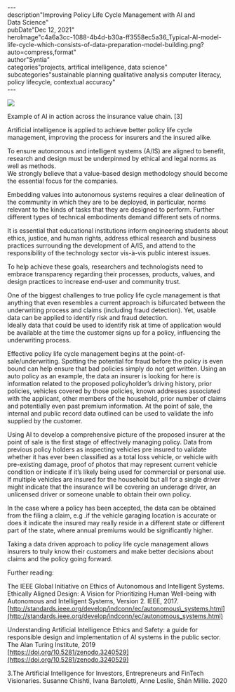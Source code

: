\---  
description"Improving Policy Life Cycle Management with AI and Data Science"   
pubDate"Dec 12, 2021"   
heroImage"c4a6a3cc-1088-4b4d-b30a-ff3558ec5a36_Typical-AI-model-life-cycle-which-consists-of-data-preparation-model-building.png?auto=compress,format"   
author"Syntia"   
categories"projects, artifical intelligence, data science"   
subcategories"sustainable planning qualitative analysis computer literacy, policy lifecycle, contextual accuracy"   
\---  

![](https://images.prismic.io/syntia/25cb98ba-6166-47e8-8450-2cdc19e38a6a_img_20211212_1949031-4.jpg?auto=compress,format)

Example of AI in action across the insurance value chain. \[3\]

Artificial intelligence is applied to achieve better policy life cycle management, improving the process for insurers and the insured alike.

To ensure autonomous and intelligent systems (A/IS) are aligned to benefit, research and design must be underpinned by ethical and legal norms as well as methods.  
We strongly believe that a value-based design methodology should become the essential focus for the companies.

Embedding values into autonomous systems requires a clear delineation of the community in which they are to be deployed, in particular, norms relevant to the kinds of tasks that they are designed to perform. Further different types of technical embodiments demand different sets of norms.

It is essential that educational institutions inform engineering students about ethics, justice, and human rights, address ethical research and business practices surrounding the development of A/IS, and attend to the responsibility of the technology sector vis-à-vis public interest issues.

To help achieve these goals, researchers and technologists need to embrace transparency regarding their processes, products, values, and design practices to increase end-user and community trust.

One of the biggest challenges to true policy life cycle management is that anything that even resembles a current approach is bifurcated between the underwriting process and claims (including fraud detection). Yet, usable data can be applied to identify risk and fraud detection.  
Ideally data that could be used to identify risk at time of application would be available at the time the customer signs up for a policy, influencing the underwriting process.

Effective policy life cycle management begins at the point-of-sale/underwriting. Spotting the potential for fraud before the policy is even bound can help ensure that bad policies simply do not get written. Using an auto policy as an example, the data an insurer is looking for here is information related to the proposed policyholder’s driving history, prior policies, vehicles covered by those policies, known addresses associated with the applicant, other members of the household, prior number of claims and potentially even past premium information. At the point of sale, the internal and public record data outlined can be used to validate the info supplied by the customer.

Using AI to develop a comprehensive picture of the proposed insurer at the point of sale is the first stage of effectively managing policy. Data from previous policy holders as inspecting vehicles pre insured to validate whether it has ever been classified as a total loss vehicle, or vehicle with pre-existing damage, proof of photos that may represent current vehicle condition or indicate if it’s likely being used for commercial or personal use. If multiple vehicles are insured for the household but all for a single driver might indicate that the insurance will be covering an underage driver, an unlicensed driver or someone unable to obtain their own policy.

In the case where a policy has been accepted, the data can be obtained from the filing a claim, e.g .if the vehicle garaging location is accurate or does it indicate the insured may really reside in a different state or different part of the state, where annual premiums would be significantly higher.

Taking a data driven approach to policy life cycle management allows insurers to truly know their customers and make better decisions about claims and the policy going forward.

Further reading:

The IEEE Global Initiative on Ethics of Autonomous and Intelligent Systems. Ethically Aligned Design: A Vision for Prioritizing Human Well-being with Autonomous and Intelligent Systems, Version 2. IEEE, 2017. [http://standards.ieee.org/develop/indconn/ec/autonomous\_systems.html](http://standards.ieee.org/develop/indconn/ec/autonomous_systems.html)

Understanding Artificial Intelligence Ethics and Safety: a guide for responsible design and implementation of AI systems in the public sector. The Alan Turing Institute, 2019  
[https://doi.org/10.5281/zenodo.3240529](https://doi.org/10.5281/zenodo.3240529)

3.The Artificial Intelligence for Investors, Entrepreneurs and FinTech Visionaries. Susanne Chishti, Ivana Bartoletti, Anne Leslie, Shân Millie. 2020